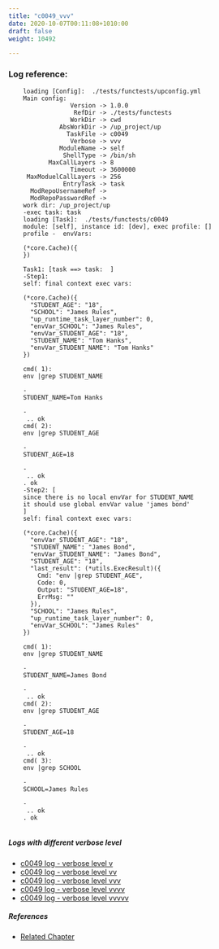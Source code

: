```yaml
---
title: "c0049_vvv"
date: 2020-10-07T00:11:08+1010:00
draft: false
weight: 10492

---
```


### Log reference: <no value>

```
    loading [Config]:  ./tests/functests/upconfig.yml
    Main config:
                 Version -> 1.0.0
                  RefDir -> ./tests/functests
                 WorkDir -> cwd
              AbsWorkDir -> /up_project/up
                TaskFile -> c0049
                 Verbose -> vvv
              ModuleName -> self
               ShellType -> /bin/sh
           MaxCallLayers -> 8
                 Timeout -> 3600000
     MaxModuelCallLayers -> 256
               EntryTask -> task
      ModRepoUsernameRef -> 
      ModRepoPasswordRef -> 
    work dir: /up_project/up
    -exec task: task
    loading [Task]:  ./tests/functests/c0049
    module: [self], instance id: [dev], exec profile: []
    profile -  envVars:
    
    (*core.Cache)({
    })
    
    Task1: [task ==> task:  ]
    -Step1:
    self: final context exec vars:
    
    (*core.Cache)({
      "STUDENT_AGE": "18",
      "SCHOOL": "James Rules",
      "up_runtime_task_layer_number": 0,
      "envVar_SCHOOL": "James Rules",
      "envVar_STUDENT_AGE": "18",
      "STUDENT_NAME": "Tom Hanks",
      "envVar_STUDENT_NAME": "Tom Hanks"
    })
    
    cmd( 1):
    env |grep STUDENT_NAME
    
    -
    STUDENT_NAME=Tom Hanks
    
    -
     .. ok
    cmd( 2):
    env |grep STUDENT_AGE
    
    -
    STUDENT_AGE=18
    
    -
     .. ok
    . ok
    -Step2: [
    since there is no local envVar for STUDENT_NAME
    it should use global envVar value 'james bond'
    ]
    self: final context exec vars:
    
    (*core.Cache)({
      "envVar_STUDENT_AGE": "18",
      "STUDENT_NAME": "James Bond",
      "envVar_STUDENT_NAME": "James Bond",
      "STUDENT_AGE": "18",
      "last_result": (*utils.ExecResult)({
        Cmd: "env |grep STUDENT_AGE",
        Code: 0,
        Output: "STUDENT_AGE=18",
        ErrMsg: ""
      }),
      "SCHOOL": "James Rules",
      "up_runtime_task_layer_number": 0,
      "envVar_SCHOOL": "James Rules"
    })
    
    cmd( 1):
    env |grep STUDENT_NAME
    
    -
    STUDENT_NAME=James Bond
    
    -
     .. ok
    cmd( 2):
    env |grep STUDENT_AGE
    
    -
    STUDENT_AGE=18
    
    -
     .. ok
    cmd( 3):
    env |grep SCHOOL
    
    -
    SCHOOL=James Rules
    
    -
     .. ok
    . ok
    
```

##### Logs with different verbose level
* [c0049 log - verbose level v](../../logs/c0049_v)
* [c0049 log - verbose level vv](../../logs/c0049_vv)
* [c0049 log - verbose level vvv](../../logs/c0049_vvv)
* [c0049 log - verbose level vvvv](../../logs/c0049_vvvv)
* [c0049 log - verbose level vvvvv](../../logs/c0049_vvvvv)

##### References
* [Related Chapter](../../env-vars/c0049)
